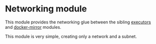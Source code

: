 # Networking module

This module provides the networking glue between the sibling [executors](https://registry.terraform.io/modules/sourcegraph/executors/google/0.0.22/submodules/executors) and [docker-mirror](https://registry.terraform.io/modules/sourcegraph/executors/google/0.0.22/submodules/docker-mirror) modules.

This module is very simple, creating only a network and a subnet.
